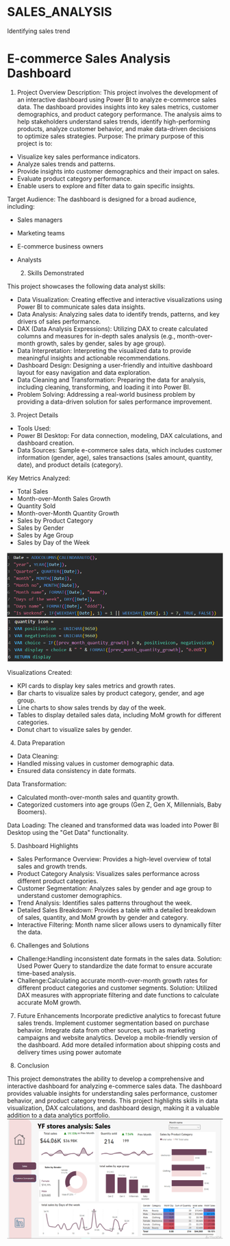 # SALES_ANALYSIS
Identifying sales trend 
# E-commerce Sales Analysis Dashboard
1. Project Overview
Description: This project involves the development of an interactive dashboard using Power BI to analyze e-commerce sales data. The dashboard provides insights into key sales metrics, customer demographics, and product category performance. The analysis aims to help stakeholders understand sales trends, identify high-performing products, analyze customer behavior, and make data-driven decisions to optimize sales strategies.
Purpose: The primary purpose of this project is to:
- Visualize key sales performance indicators.
- Analyze sales trends and patterns.
- Provide insights into customer demographics and their impact on sales.
- Evaluate product category performance.
- Enable users to explore and filter data to gain specific insights.

Target Audience: The dashboard is designed for a broad audience, including:
- Sales managers
- Marketing teams
- E-commerce business owners
- Analysts

  2. Skills Demonstrated

This project showcases the following data analyst skills:
- Data Visualization: Creating effective and interactive visualizations using Power BI to communicate sales data insights.
- Data Analysis: Analyzing sales data to identify trends, patterns, and key drivers of sales performance.
- DAX (Data Analysis Expressions): Utilizing DAX to create calculated columns and measures for in-depth sales analysis (e.g., month-over-month growth, sales by gender, sales by age group).
- Data Interpretation: Interpreting the visualized data to provide meaningful insights and actionable recommendations.
- Dashboard Design: Designing a user-friendly and intuitive dashboard layout for easy navigation and data exploration.
- Data Cleaning and Transformation: Preparing the data for analysis, including cleaning, transforming, and loading it into Power BI. 
- Problem Solving: Addressing a real-world business problem by providing a data-driven solution for sales performance improvement.

3. Project Details
- Tools Used:
- Power BI Desktop: For data connection, modeling, DAX calculations, and dashboard creation.
- Data Sources: 
Sample e-commerce sales data, which includes customer information (gender, age), sales transactions (sales amount, quantity, date), and product details (category).

Key Metrics Analyzed:
- Total Sales
- Month-over-Month Sales Growth
- Quantity Sold
- Month-over-Month Quantity Growth
- Sales by Product Category
- Sales by Gender
- Sales by Age Group
- Sales by Day of the Week

![](datetable_sales.PNG)
![](quantityicon.PNG)

Visualizations Created: 
- KPI cards to display key sales metrics and growth rates.
- Bar charts to visualize sales by product category, gender, and age group.
- Line charts to show sales trends by day of the week.
- Tables to display detailed sales data, including MoM growth for different categories.
- Donut chart to visualize sales by gender.

4. Data Preparation 
- Data Cleaning: 
- Handled missing values in customer demographic data.
- Ensured data consistency in date formats.

Data Transformation: 
- Calculated month-over-month sales and quantity growth.
- Categorized customers into age groups (Gen Z, Gen X, Millennials, Baby Boomers).

Data Loading: 
The cleaned and transformed data was loaded into Power BI Desktop using the "Get Data" functionality.

5. Dashboard Highlights
- Sales Performance Overview: Provides a high-level overview of total sales and growth trends.
- Product Category Analysis: Visualizes sales performance across different product categories.
- Customer Segmentation: Analyzes sales by gender and age group to understand customer demographics.
- Trend Analysis: Identifies sales patterns throughout the week.
- Detailed Sales Breakdown: Provides a table with a detailed breakdown of sales, quantity, and MoM growth by gender and category.
- Interactive Filtering: Month name slicer allows users to dynamically filter the data.

6. Challenges and Solutions
- Challenge:Handling inconsistent date formats in the sales data.
  Solution: Used Power Query to standardize the date format to ensure accurate time-based analysis.
- Challenge:Calculating accurate month-over-month growth rates for different product categories and customer segments.
  Solution: Utilized DAX measures with appropriate filtering and date functions to calculate accurate MoM growth.

7. Future Enhancements
Incorporate predictive analytics to forecast future sales trends.
Implement customer segmentation based on purchase behavior.
Integrate data from other sources, such as marketing campaigns and website analytics.
Develop a mobile-friendly version of the dashboard.
Add more detailed information about shipping costs and delivery times using power automate 

8. Conclusion

This project demonstrates the ability to develop a comprehensive and interactive dashboard for analyzing e-commerce sales data. The dashboard provides valuable insights for understanding sales performance, customer behavior, and product category trends. This project highlights skills in data visualization, DAX calculations, and dashboard design, making it a valuable addition to a data analytics portfolio.
![Dashboard analysis](sales_analysis.PNG)
